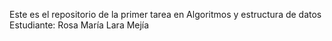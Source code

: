 Este es el repositorio de la primer tarea en Algoritmos y estructura de datos
Estudiante: Rosa María Lara Mejía

